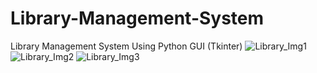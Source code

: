 # Library-Management-System
Library Management System Using Python GUI (Tkinter) 
![Library_Img1](https://user-images.githubusercontent.com/75748537/119076132-aaef0900-ba0f-11eb-9236-b0a6a5c386b5.jpg)
![Library_Img2](https://user-images.githubusercontent.com/75748537/119076061-885cf000-ba0f-11eb-8362-76ed60ff5f00.jpg)
![Library_Img3](https://user-images.githubusercontent.com/75748537/119076085-9743a280-ba0f-11eb-9d31-ceea8ca29f05.jpg)
